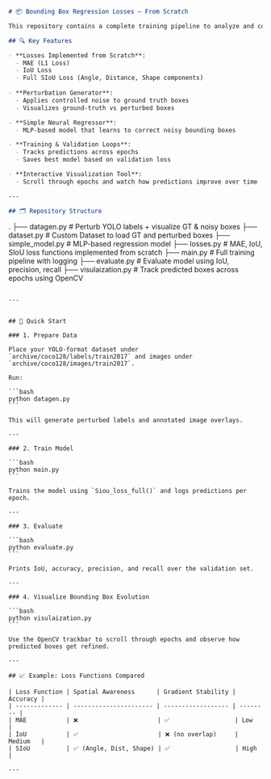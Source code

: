 
```markdown
# 📦 Bounding Box Regression Losses – From Scratch

This repository contains a complete training pipeline to analyze and compare different **bounding box regression loss functions** in the context of object detection. The primary focus is on understanding how loss functions influence training dynamics when regressing perturbed YOLO-format bounding boxes back to their ground truth counterparts.

## 🔍 Key Features

- **Losses Implemented from Scratch**:
  - MAE (L1 Loss)
  - IoU Loss
  - Full SIoU Loss (Angle, Distance, Shape components)
  
- **Perturbation Generator**:
  - Applies controlled noise to ground truth boxes
  - Visualizes ground-truth vs perturbed boxes

- **Simple Neural Regressor**:
  - MLP-based model that learns to correct noisy bounding boxes

- **Training & Validation Loops**:
  - Tracks predictions across epochs
  - Saves best model based on validation loss

- **Interactive Visualization Tool**:
  - Scroll through epochs and watch how predictions improve over time

---

## 🗂️ Repository Structure

```

.
├── datagen.py              # Perturb YOLO labels + visualize GT & noisy boxes
├── dataset.py              # Custom Dataset to load GT and perturbed boxes
├── simple\_model.py         # MLP-based regression model
├── losses.py               # MAE, IoU, SIoU loss functions implemented from scratch
├── main.py                 # Full training pipeline with logging
├── evaluate.py             # Evaluate model using IoU, precision, recall
├── visulaization.py        # Track predicted boxes across epochs using OpenCV

````

---


## 🚀 Quick Start

### 1. Prepare Data

Place your YOLO-format dataset under `archive/coco128/labels/train2017` and images under `archive/coco128/images/train2017`.

Run:

```bash
python datagen.py
```

This will generate perturbed labels and annotated image overlays.

---

### 2. Train Model

```bash
python main.py
```

Trains the model using `Siou_loss_full()` and logs predictions per epoch.

---

### 3. Evaluate

```bash
python evaluate.py
```

Prints IoU, accuracy, precision, and recall over the validation set.

---

### 4. Visualize Bounding Box Evolution

```bash
python visulaization.py
```

Use the OpenCV trackbar to scroll through epochs and observe how predicted boxes get refined.

---

## 📈 Example: Loss Functions Compared

| Loss Function | Spatial Awareness      | Gradient Stability | Accuracy |
| ------------- | ---------------------- | ------------------ | -------- |
| MAE           | ❌                      | ✅                  | Low      |
| IoU           | ✅                      | ❌ (no overlap)     | Medium   |
| SIoU          | ✅ (Angle, Dist, Shape) | ✅                  | High     |

---
